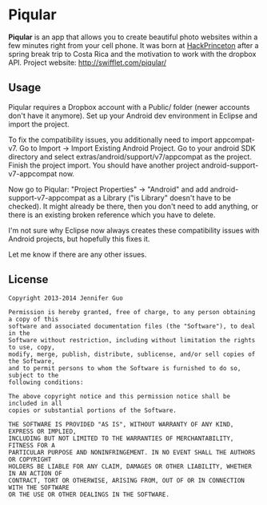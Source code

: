 # Piqular

**Piqular** is an app that allows you to create beautiful photo websites within a few minutes right from your cell phone. It was born at [HackPrinceton](http://hackprincetons2014.challengepost.com/submissions/22144-piqular) after a spring break trip to Costa Rica and the motivation to work with the dropbox API. Project website: http://swifflet.com/piqular/

## Usage

Piqular requires a Dropbox account with a Public/ folder (newer accounts don't have it anymore).
Set up your Android dev environment in Eclipse and import the project.

To fix the compatibility issues, you additionally need to import appcompat-v7. Go to Import -> Import Existing Android Project. Go to your android SDK directory and select extras/android/support/v7/appcompat as the project. Finish the project import. You should have another project android-support-v7-appcompat now.

Now go to Piqular: "Project Properties" -> "Android" and add android-support-v7-appcompat as a Library ("is Library" doesn't have to be checked). It might already be there, then you don't need to add anything, or there is an existing broken reference which you have to delete.

I'm not sure why Eclipse now always creates these compatibility issues with Android projects, but hopefully this fixes it.

Let me know if there are any other issues.

## License

``` text
Copyright 2013-2014 Jennifer Guo

Permission is hereby granted, free of charge, to any person obtaining a copy of this
software and associated documentation files (the "Software"), to deal in the 
Software without restriction, including without limitation the rights to use, copy, 
modify, merge, publish, distribute, sublicense, and/or sell copies of the Software, 
and to permit persons to whom the Software is furnished to do so, subject to the 
following conditions:

The above copyright notice and this permission notice shall be included in all 
copies or substantial portions of the Software.

THE SOFTWARE IS PROVIDED "AS IS", WITHOUT WARRANTY OF ANY KIND, EXPRESS OR IMPLIED, 
INCLUDING BUT NOT LIMITED TO THE WARRANTIES OF MERCHANTABILITY, FITNESS FOR A 
PARTICULAR PURPOSE AND NONINFRINGEMENT. IN NO EVENT SHALL THE AUTHORS OR COPYRIGHT 
HOLDERS BE LIABLE FOR ANY CLAIM, DAMAGES OR OTHER LIABILITY, WHETHER IN AN ACTION OF 
CONTRACT, TORT OR OTHERWISE, ARISING FROM, OUT OF OR IN CONNECTION WITH THE SOFTWARE 
OR THE USE OR OTHER DEALINGS IN THE SOFTWARE.
```
